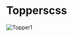 # Topperscss
![Topper1](https://user-images.githubusercontent.com/122632295/212468795-570c0fe6-cc36-454e-81fe-1d2ca4030f7b.png)
